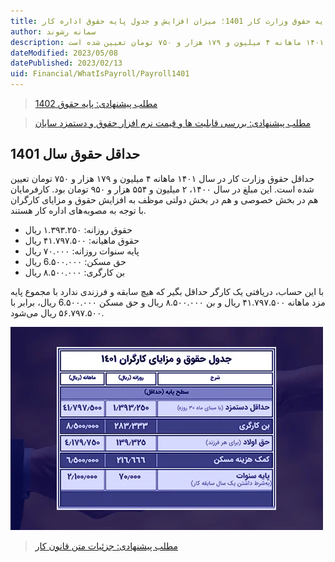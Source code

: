 ```yaml
---
title: پایه حقوق وزارت کار 1401؛ میزان افزایش و جدول پایه حقوق اداره کار
author: سمانه رشوند  
description: حداقل پایه حقوق وزارت کار در سال ۱۴۰۱ ماهانه ۴ میلیون و ۱۷۹ هزار و ۷۵۰ تومان تعیین شده است. 
dateModified: 2023/05/08  
datePublished: 2023/02/13 
uid: Financial/WhatIsPayroll/Payroll1401
---
```


> [مطلب پیشنهادی: پایه حقوق 1402](https://www.hooshkar.com/Wiki/Payroll/Payroll1402)

> [مطلب پیشنهادی: بررسی قابلیت ها و قیمت نرم افزار حقوق و دستمزد سایان](https://www.hooshkar.com/Software/Sayan/Module/Payroll)
## حداقل حقوق سال 1401
حداقل حقوق وزارت کار در سال ۱۴۰۱ ماهانه ۴ میلیون و ۱۷۹ هزار و ۷۵۰ تومان تعیین شده است. این مبلغ در سال ۱۴۰۰، ۲ میلیون و ۵۵۴ هزار و ۹۵۰ تومان بود. کارفرمایان هم در بخش خصوصی و هم در بخش دولتی موظف به افزایش حقوق و مزایای کارگران با توجه به مصوبه‌های اداره کار هستند.

*   حقوق روزانه: ۱.۳۹۳.۲۵۰ ریال
*   حقوق ماهیانه: ۴۱.۷۹۷.۵۰۰ ریال
*   پایه سنوات روزانه: ۷۰.۰۰۰ ریال
*   حق مسکن: 6.۵۰۰.۰۰۰ ریال
*   بن کارگری: ۸.۵۰۰.۰۰۰ ریال

با این حساب، دریافتی یک کارگر حداقل بگیر که هیچ سابقه و فرزندی ندارد با مجموع پایه مزد ماهانه‌ ۴۱.۷۹۷.۵۰۰ ریال و بن ۸.۵۰۰.۰۰۰ ریال و حق مسکن 6.۵۰۰.۰۰۰ ریال، برابر با ۵۶.۷۹۷.۵۰۰ ریال می‌شود.

![حقوق و دستمزد](./Images/Payroll1401.webp)

> [مطلب پیشنهادی: جزئیات متن قانون کار](https://rc.majlis.ir/fa/law/show/99612)





